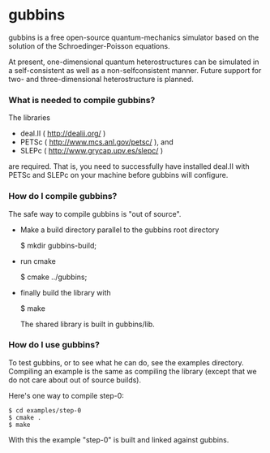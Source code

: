 # gubbins


gubbins is a free open-source quantum-mechanics simulator based on the
solution of the Schroedinger-Poisson equations.

At present, one-dimensional quantum heterostructures can be simulated
in a self-consistent as well as a non-selfconsistent manner. Future
support for two- and three-dimensional heterostructure is planned.

### What is needed to compile gubbins?

The libraries 

   * deal.II ( http://dealii.org/ )
   * PETSc ( http://www.mcs.anl.gov/petsc/ ), and 
   * SLEPc ( http://www.grycap.upv.es/slepc/ )

are required. That is, you need to successfully have installed deal.II
with PETSc and SLEPc on your machine before gubbins will configure.

### How do I compile gubbins?

The safe way to compile gubbins is "out of source". 

   * Make a build directory parallel to the gubbins root directory 
    
        $ mkdir gubbins-build;

   *  run cmake

        $ cmake ../gubbins;

   * finally build the library with

        $ make

      The shared library is built in gubbins/lib.

### How do I use gubbins?

To test gubbins, or to see what he can do, see the examples
directory. Compiling an example is the same as compiling the library
(except that we do not care about out of source builds).

Here's one way to compile step-0:

    $ cd examples/step-0
    $ cmake .
    $ make

With this the example "step-0" is built and linked against gubbins.

